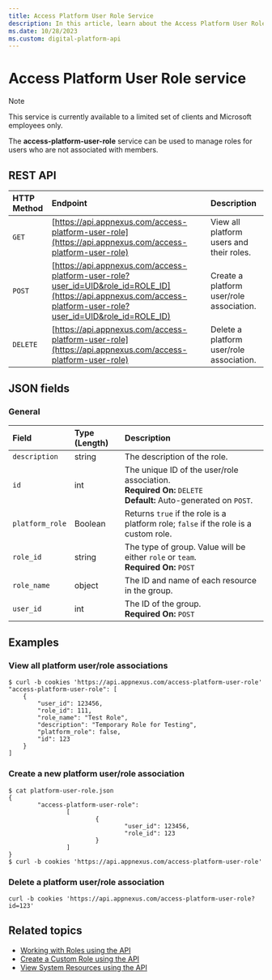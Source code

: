 ```yaml
---
title: Access Platform User Role Service
description: In this article, learn about the Access Platform User Role service, their JSON fields, and REST API with thorough examples.
ms.date: 10/28/2023
ms.custom: digital-platform-api
---
```


# Access Platform User Role service

> [!NOTE]
> This service is currently available to a limited set of clients and Microsoft employees only.

The **access-platform-user-role** service can be used to manage roles for users who are not associated with members.

## REST API

| HTTP Method | Endpoint | Description |
|:---|:---|:---|
| `GET` | [https://api.appnexus.com/access-platform-user-role](https://api.appnexus.com/access-platform-user-role) | View all platform users and their roles. |
| `POST` | [https://api.appnexus.com/access-platform-user-role?user_id=UID&role_id=ROLE_ID](https://api.appnexus.com/access-platform-user-role?user_id=UID&role_id=ROLE_ID) | Create a platform user/role association. |
| `DELETE` | [https://api.appnexus.com/access-platform-user-role](https://api.appnexus.com/access-platform-user-role) | Delete a platform user/role association. |

## JSON fields

### General

| Field | Type (Length) | Description |
|:---|:---|:---|
| `description` | string | The description of the role. |
| `id` | int | The unique ID of the user/role association.<br>**Required On:** `DELETE`<br>**Default:** Auto-generated on `POST`. |
| `platform_role` | Boolean | Returns `true` if the role is a platform role; `false` if the role is a custom role. |
| `role_id` | string | The type of group. Value will be either `role` or `team`.<br>**Required On:** `POST` |
| `role_name` | object | The ID and name of each resource in the group. |
| `user_id` | int | The ID of the group.<br>**Required On:** `POST` |

## Examples

### View all platform user/role associations

```
$ curl -b cookies 'https://api.appnexus.com/access-platform-user-role'
"access-platform-user-role": [
    {
        "user_id": 123456,
        "role_id": 111,
        "role_name": "Test Role",
        "description": "Temporary Role for Testing",
        "platform_role": false,
        "id": 123
    }
]
```

### Create a new platform user/role association

```
$ cat platform-user-role.json
{
        "access-platform-user-role": 
                [
                        {
                                "user_id": 123456,
                                "role_id": 123
                        }
                ]
}
$ curl -b cookies 'https://api.appnexus.com/access-platform-user-role'
```

### Delete a platform user/role association

```
curl -b cookies 'https://api.appnexus.com/access-platform-user-role?id=123'
```

## Related topics

- [Working with Roles using the API](working-with-roles-using-the-api.md)
- [Create a Custom Role using the API](create-a-custom-role-using-the-api.md)
- [View System Resources using the API](view-system-resources-using-the-api.md)
